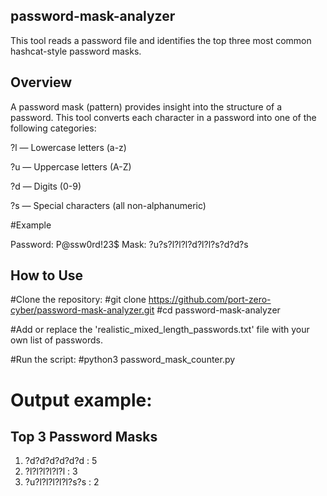 ## password-mask-analyzer

This tool reads a password file and identifies the top three most common hashcat-style password masks.

## Overview

A password mask (pattern) provides insight into the structure of a password. This tool converts each character in a password into one of the following categories:

?l — Lowercase letters (a-z)

?u — Uppercase letters (A-Z)

?d — Digits (0-9)

?s — Special characters (all non-alphanumeric)

#Example

Password: P@ssw0rd!23$
Mask: ?u?s?l?l?l?d?l?l?s?d?d?s

## How to Use

#Clone the repository:
#git clone https://github.com/port-zero-cyber/password-mask-analyzer.git
#cd password-mask-analyzer

#Add or replace the 'realistic_mixed_length_passwords.txt' file with your own list of passwords.

#Run the script:
#python3 password_mask_counter.py

# Output example:

Top 3 Password Masks
--------------------
1. ?d?d?d?d?d?d   : 5
2. ?l?l?l?l?l?l   : 3
3. ?u?l?l?l?l?l?s?s : 2
